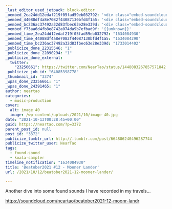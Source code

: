 ```yaml
---
_last_editor_used_jetpack: block-editor
_oembed_2ea24dd12edaf219f05fad59eb032792: '<div class="embed-soundcloud"><iframe title="Beatober2021 #12 - Mooner Lander by NearTao" width="500" height="400" scrolling="no" frameborder="no" src="https://w.soundcloud.com/player/?visual=true&url=https%3A%2F%2Fapi.soundcloud.com%2Ftracks%2F1140855049&show_artwork=true&maxheight=750&maxwidth=500"></iframe></div>'
_oembed_44088df4a8e7082f44087130bfd4f1a5: '<div class="embed-soundcloud"><iframe title="Beatober2021 #12 - Mooner Lander by NearTao" width="750" height="400" scrolling="no" frameborder="no" src="https://w.soundcloud.com/player/?visual=true&url=https%3A%2F%2Fapi.soundcloud.com%2Ftracks%2F1140855049&show_artwork=true&maxheight=1000&maxwidth=750"></iframe></div>'
_oembed_bc236ac37492a32d83fbec63e28e339d: '<div class="embed-soundcloud"><iframe title="Beatober2021 #12 - Mooner Lander by NearTao" width="500" height="400" scrolling="no" frameborder="no" src="https://w.soundcloud.com/player/?visual=true&url=https%3A%2F%2Fapi.soundcloud.com%2Ftracks%2F1140855049&show_artwork=true&maxheight=750&maxwidth=500"></iframe></div>'
_oembed_f73aa6d4fb8e8742a074da9b7efbad9f: '{{unknown}}'
_oembed_time_2ea24dd12edaf219f05fad59eb032792: "1634084930"
_oembed_time_44088df4a8e7082f44087130bfd4f1a5: "1634084290"
_oembed_time_bc236ac37492a32d83fbec63e28e339d: "1733014402"
_publicize_done_22315546: "1"
_publicize_done_22890294: "1"
_publicize_done_external:
  twitter:
    "23256661": https://twitter.com/NearTao/status/1448083267857571842
_publicize_job_id: "64085398778"
_thumbnail_id: "3374"
_wpas_done_23256661: "1"
_wpas_done_24391465: "1"
author: neartao
categories:
  - music-production
cover:
  alt: image 40
  image: /wp-content/uploads/2021/10/image-40.jpg
date: "2021-10-13T00:28:45+00:00"
guid: https://neartao.com/?p=3372
parent_post_id: null
post_id: "3372"
publicize_tumblr_url: http://.tumblr.com/post/664886240496287744
publicize_twitter_user: NearTao
tags:
  - found-sound
  - koala-sampler
timeline_notification: "1634084930"
title: 'Beatober2021 #12 - Mooner Lander'
url: /2021/10/12/beatober2021-12-mooner-lander/

---
```

Another dive into some found sounds I have recorded in my travels...

https://soundcloud.com/neartao/beatober2021-12-moonr-landr
